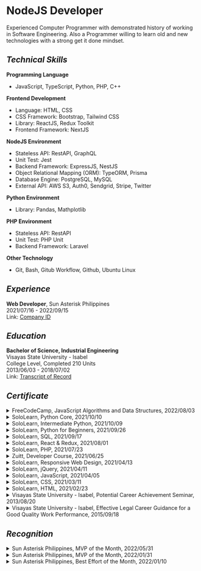 # NodeJS Developer
Experienced Computer Programmer with demonstrated history of working in Software Engineering. Also a Programmer willing to learn old and new technologies with a strong get it done mindset.

## _Technical Skills_
**Programming Language**
- JavaScript, TypeScript, Python, PHP, C++ <br />

**Frontend Development**
- Language: HTML, CSS
- CSS Framework: Bootstrap, Tailwind CSS
- Library: ReactJS, Redux Toolkit
- Frontend Framework: NextJS

**NodeJS Environment**
- Stateless API: RestAPI, GraphQL
- Unit Test: Jest
- Backend Framework: ExpressJS, NestJS
- Object Relational Mapping (ORM): TypeORM, Prisma
- Database Engine: PostgreSQL, MySQL
- External API: AWS S3, Auth0, Sendgrid, Stripe, Twitter

**Python Environment**
- Library: Pandas, Mathplotlib

**PHP Environment**
- Stateless API: RestAPI
- Unit Test: PHP Unit
- Backend Framework: Laravel

**Other Technology**
- Git, Bash, Gitub Workflow, Github, Ubuntu Linux

## _Experience_
**Web Developer**, Sun Asterisk Philippines <br />
2021/07/16 - 2022/09/15 <br />
Link: [Company ID](https://drive.google.com/file/d/1CmF1jIkyryzPK2l3vdUh_neoeQvoCEoD/view?usp=sharing)

## _Education_
**Bachelor of Science, Industrial Engineering** <br />
Visayas State University - Isabel <br />
College Level, Completed 210 Units <br />
2013/06/03 - 2018/07/02 <br />
Link: [Transcript of Record](https://drive.google.com/file/d/1g0hijf93agsJGm0r6e83WWkCXnGPKYMH/view?usp=sharing)

## _Certificate_
<details>
<summary>FreeCodeCamp, JavaScript Algorithms and Data Structures, 2022/08/03</summary>
https://www.freecodecamp.org/certification/kentlouisetonino/javascript-algorithms-and-data-structures
</details>

<details>
<summary>SoloLearn, Python Core, 2021/10/10</summary>
https://www.sololearn.com/certificates/CT-UOJ7MU3L
</details>

<details>
<summary>SoloLearn, Intermediate Python, 2021/10/09</summary>
https://www.sololearn.com/certificates/CT-LINAPDZ2
</details>

<details>
<summary>SoloLearn, Python for Beginners, 2021/09/26</summary>
https://www.sololearn.com/certificates/CT-THPHVBQX
</details>

<details>
<summary>SoloLearn, SQL, 2021/09/17</summary>
https://www.sololearn.com/certificates/CT-OYPTHJVE
</details>

<details>
<summary>SoloLearn, React & Redux, 2021/08/01</summary>
https://www.sololearn.com/certificates/CT-BDZB6GLV
</details>

<details>
<summary>SoloLearn, PHP, 2021/07/23</summary>
https://www.sololearn.com/certificates/CT-K6KUNZPR
</details>

<details>
<summary>Zuitt, Developer Course, 2021/06/25</summary>
https://share.zertify.zuitt.co/certificate/f34711fa-603a-437f-8869-77067de5f7fd/
</details>

<details>
<summary>SoloLearn, Responsive Web Design, 2021/04/13</summary>
https://www.sololearn.com/certificates/CT-7IGP6UKW
</details>

<details>
<summary>SoloLearn, jQuery, 2021/04/11</summary>
https://www.sololearn.com/certificates/CT-DUI5SMHW
</details>

<details>
<summary>SoloLearn, JavaScript, 2021/04/05</summary>
https://www.sololearn.com/certificates/CT-TGX5B996
</details>

<details>
<summary>SoloLearn, CSS, 2021/03/11</summary>
https://www.sololearn.com/certificates/CT-OZUWDTZB
</details>

<details>
<summary>SoloLearn, HTML, 2021/02/23</summary>
https://www.sololearn.com/certificates/CT-MKBL8ITD
</details>

<details>
<summary>Visayas State University - Isabel, Potential Career Achievement Seminar, 2013/08/20</summary>
https://drive.google.com/file/d/1w8wccgfkwMomLo1LMi7YjWsQiNBqTd2r/view?usp=sharing
</details>

<details>
<summary>Visayas State University - Isabel, Effective Legal Career Guidance for a Good Quality Work Performance, 2015/09/18</summary>
https://drive.google.com/file/d/1E4bizBf2w7FjOwe5lUPcBpvjrjX92fkG/view?usp=sharing
</details>

## _Recognition_
<details>
<summary>Sun Asterisk Philippines, MVP of the Month, 2022/05/31</summary>
https://drive.google.com/file/d/1WyKKVrJi48XCmbakvXTDLkKrbKq5DCbt/view?usp=sharing
</details>

<details>
<summary>Sun Asterisk Philippines, MVP of the Month, 2022/01/31</summary>
https://drive.google.com/file/d/1_h991-mq964JwTuy9AIjDhuaC_mLOtd8/view?usp=sharing
</details>

<details>
<summary>Sun Asterisk Philippines, Best Effort of the Month, 2022/01/10</summary>
https://drive.google.com/file/d/1eAUAjS90T_2Z-OLYWnuSWSEhSf9Zxxpd/view?usp=sharing
</details>
